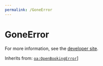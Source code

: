 ```yaml
---
permalink: /GoneError
---
```


# GoneError


For more information, see the [developer site](https://developer.openactive.io/data-model/types/goneerror).

Inherits from: [`oa:OpenBookingError`](https://openactive.io/OpenBookingError)]

